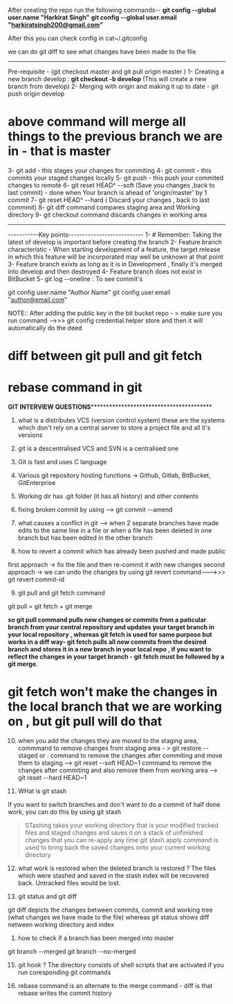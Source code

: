 After creating the repo run the following commands--
**git config --global user.name "Harkirat Singh"**
**git config --global user.email "harkiratsingh200@gmail.com"**

After this you can check config in cat~/.gitconfig 

we can do git diff <filename> to see what changes have been made to the file

*************************************

Pre-requisite - (git checkout master and git pull origin master )
1- Creating a new branch develop : **git checkout -b develop** (This will create a new branch from develop)
2- Merging with origin and making it up to date - git push origin develop 
# above command will merge all things to the previous branch we are in - that is master
3- git add - this stages your changes for commiting
4- git commit - this commits your staged changes locally
5- git push - this push your commited changes to remote 
6- git reset HEAD^ --soft  (Save you changes ,back to last commit)   - done when Your branch is ahead of 'origin/master' by 1 commit
7- git reset HEAD^ --hard  ( Discard your changes , back to last commmit)
8- git diff command compares staging area and Working directory
9- git checkout command discards changes in working area 


*******************************
-----------Key points---------------------------
1- # Remember: Taking the latest of develop is important before creating the branch
2- Feature branch characteristic - When starting development of a feature, the target 
release in which this feature will be incorporated may well be unknown at that point
3- Feature branch exixts as long as it is in Development , finally it's merged into develop and then destroyed
4- Feature branch does not exist in BitBucket
5- git log --oneline : To see commit's 




git config user.name "Author Name"
git config user.email "author@email.com"



NOTE:: After adding the public key in the bit bucket repo - > make sure you run command -->>> git config credential.helper store 
and then it will automatically do the deed

# diff between git pull and git fetch 

# rebase command in git 


************************************GIT INTERVIEW QUESTIONS****************************************************************************

1) what is a distributes VCS (version control system)
these are the systems which don't rely on a central server to store a project file and all it's versions 
2) git is a descentralised VCS and SVN is a centralised one
3) Git is fast and uses C language

4) Various git repository hosting functions -> Github, Gitlab, BitBucket, GitEnterprise
5) Working dir has .git folder (it has all history) and other contents 

6) fixing broken commit  by using --> git commit --amend 

7) what causes a conflict in git --> when 2 separate branches have made edits to the same line in a file or when a file has been deleted in one branch but has been edited in the other branch 

8) how to revert a commit which has already been pushed and made public 

first approach -> fix the file and then re-commit it with new changes
second approach -> we can undo the changes by using git revert command--->>> git revert commit-id

9) git pull and git fetch command

git pull = git fetch + git merge 

**so git pull command pulls new changes or commits from a paticular branch from your central repository and updates your target branch in your local repository ,
whereas git fetch is used for same purpose but works in a diff way- git fetch pulls all new commits from the desired branch and stores it in a new branch in your local repo , if you want to reflect the changes in your target branch - git fetch must be followed by a git merge.**

# git fetch won't make the changes in the local branch that we are working on , but git pull will do that 

10) when you add the changes they are moved to the staging area,
commmand to remove changes from staging area - > git restore --staged <file-name> or .
command to remove the changes after commiting and move them to staging --> git reset --soft HEAD~1
command to remove the changes after commiting and also remove them from working area --> git reset --hard HEAD~1

11) WHat is git stash

If you want to switch branches and don't want to do a commit of half done work, you can do this by using git stash

>STashing takes your working directory that is your modified tracked files and staged changes and saves it on a stack of unfinished changes that you can re-apply any time
>git stash apply command is used to bring back the saved changes onto your current working directory 

12) what work is restored when the deleted branch is restored ?
The files which were stashed and saved in the stash index will be recovered back. Untracked files would be lost.

13) git status and git diff

git diff depicts the changes between commits, commit and working tree (what changes we have made to the file) 
whereas git status shows diff netween working directory and index


1)  how to check if a branch has been merged into master

git branch --merged
git branch --no-merged 

15) git hook ?
The directory consists of shell scripts that are activated if you run coresponding git commands

16) rebase command is an alternate to the merge command - diff is that rebase writes the commit history 
